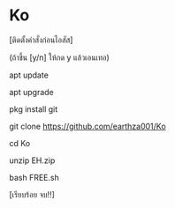 # Ko

[ติดตั้งคำสั่งก่อนไอสัส]

(ถ้าขึ้น [y/n] ให้กด y แล้วเอนเทอ)

apt update

apt upgrade

pkg install git

git clone https://github.com/earthza001/Ko

cd Ko

unzip EH.zip

bash FREE.sh

[เรียบร้อย จบ!!]
